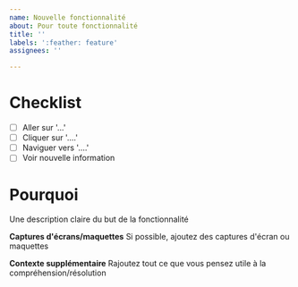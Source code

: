 ```yaml
---
name: Nouvelle fonctionnalité
about: Pour toute fonctionnalité
title: ''
labels: ':feather: feature'
assignees: ''

---
```


# Checklist

* [ ] Aller sur '...'
* [ ] Cliquer sur '....'
* [ ] Naviguer vers '....'
* [ ] Voir nouvelle information

# Pourquoi
Une description claire du but de la fonctionnalité


**Captures d'écrans/maquettes**
Si possible, ajoutez des captures d'écran ou maquettes

**Contexte supplémentaire**
Rajoutez tout ce que vous pensez utile à la compréhension/résolution
